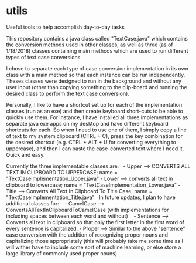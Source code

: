 # utils
Useful tools to help accomplish day-to-day tasks

This repository contains a java class called "TextCase.java" which contains the conversion methods used in other classes, as well as three (as of 1/18/2018) classes containing main methods which are used to run different types of text case conversions.

I chose to separate each type of case conversion implementation in its own class with a main method so that each instance can be run independently. Theses classes were designed to run in the background and without any user input (other than copying something to the clip-board and running the desired class to perform the text case conversion).  

Personally, I like to have a shortcut set up for each of the implementation classes (run as an exe) and then create keyboard short-cuts to be able to quickly use them.  For instance, I have installed all three implementations as separate java exe apps on my desktop and have different keyboard shortcuts for each.  So when I need to use one of them, I simply copy a line of text to my system clipboard (CTRL + C), press the key combination for the desired shortcut (e.g. CTRL + ALT + U for converting everything to uppercase), and then I can paste the case-converted text where I need it.  Quick and easy.

Currently the three implementable classes are:
    - Upper --> CONVERTS ALL TEXT IN CLIPBOARD TO UPPERCASE; name = "TextCaseImplementation_Upper.java"
    - Lower --> converts all text in clipboard to lowercase; name = "TextCaseImplementation_Lower.java"
    - Title --> Converts All Text In Clipboard To Title Case; name = "TextCaseImplementation_Title.java"
  
  In future updates, I plan to have additional classes for:
    - CamelCase --> ConvertsAllTextInClipboardToCamelCase (with implementations for including spaces between each word and without)
    - Sentence  --> Converts all text in clipboard so that only the first letter in the first word of every sentence is capitalized.
    - Proper    --> Similar to the above "sentence" case conversion with the addition of recognizing proper nouns and capitalizing those appropriately (this will probably take me some time as I will wither have to include some sort of machine learning, or else store a large library of commonly used proper nouns)
